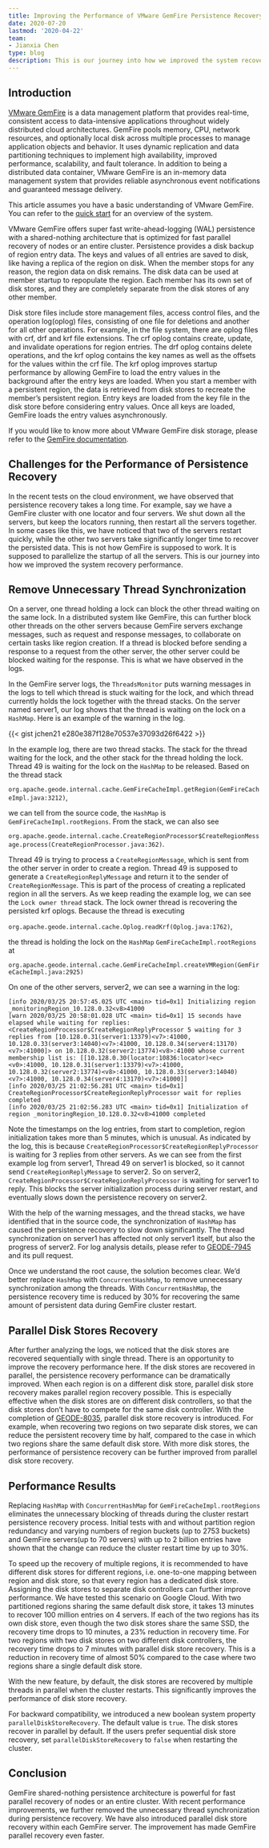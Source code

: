 ```yaml
---
title: Improving the Performance of VMware GemFire Persistence Recovery
date: 2020-07-20
lastmod: '2020-04-22'
team:
- Jianxia Chen
type: blog
description: This is our journey into how we improved the system recovery performance.
---
```


## Introduction

[VMware GemFire](https://www.vmware.com/products/gemfire.html) is a data management platform that provides real-time, consistent access to data-intensive applications throughout widely distributed cloud architectures. GemFire pools memory, CPU, network resources, and optionally local disk across multiple processes to manage application objects and behavior. It uses dynamic replication and data partitioning techniques to implement high availability, improved performance, scalability, and fault tolerance. In addition to being a distributed data container, VMware GemFire is an in-memory data management system that provides reliable asynchronous event notifications and guaranteed message delivery.

This article assumes you have a basic understanding of VMware GemFire. You can refer to the [quick start](https://docs.vmware.com/en/VMware-GemFire/10.0/gf/getting_started-15_minute_quickstart_gfsh.html) for an overview of the system.

VMware GemFire offers super fast write-ahead-logging (WAL) persistence with a shared-nothing architecture that is optimized for fast parallel recovery of nodes or an entire cluster. Persistence provides a disk backup of region entry data. The keys and values of all entries are saved to disk, like having a replica of the region on disk. When the member stops for any reason, the region data on disk remains. The disk data can be used at member startup to repopulate the region. Each member has its own set of disk stores, and they are completely separate from the disk stores of any other member.

Disk store files include store management files, access control files, and the operation log(oplog) files, consisting of one file for deletions and another for all other operations. For example, in the file system, there are oplog files with crf, drf and krf file extensions. The crf oplog contains create, update, and invalidate operations for region entries. The drf oplog contains delete operations, and the krf oplog contains the key names as well as the offsets for the values within the crf file. The krf oplog improves startup performance by allowing GemFire to load the entry values in the background after the entry keys are loaded. When you start a member with a persistent region, the data is retrieved from disk stores to recreate the member’s persistent region. Entry keys are loaded from the key file in the disk store before considering entry values. Once all keys are loaded, GemFire loads the entry values asynchronously.

If you would like to know more about VMware GemFire disk storage, please refer to the [GemFire documentation](https://docs.vmware.com/en/VMware-GemFire/10.0/gf/managing-disk_storage-chapter_overview.html).

## Challenges for the Performance of Persistence Recovery

In the recent tests on the cloud environment, we have observed that persistence recovery takes a long time. For example, say we have a GemFire cluster with one locator and four servers. We shut down all the servers, but keep the locators running, then restart all the servers together. In some cases like this, we have noticed that two of the servers restart quickly, while the other two servers take significantly longer time to recover the persisted data. This is not how GemFire is supposed to work. It is supposed to parallelize the startup of all the servers. This is our journey into how we improved the system recovery performance.

## Remove Unnecessary Thread Synchronization

On a server, one thread holding a lock can block the other thread waiting on the same lock. In a distributed system like GemFire, this can further block other threads on the other servers because GemFire servers exchange messages, such as request and response messages, to collaborate on certain tasks like region creation. If a thread is blocked before sending a response to a request from the other server, the other server could be blocked waiting for the response. This is what we have observed in the logs.

In the GemFire server logs, the `ThreadsMonitor` puts warning messages in the logs to tell which thread is stuck waiting for the lock, and which thread currently holds the lock together with the thread stacks. On the server named server1, our log shows that the thread is waiting on the lock on a `HashMap`. Here is an example of the warning in the log.

{{< gist jchen21 e280e387f128e70537e37093d26f6422 >}}

In the example log, there are two thread stacks. The stack for the thread waiting for the lock, and the other stack for the thread holding the lock. Thread 49 is waiting for the lock on the `HashMap` to be released. Based on the thread stack

`org.apache.geode.internal.cache.GemFireCacheImpl.getRegion(GemFireCacheImpl.java:3212)`,

we can tell from the source code, the `HashMap` is `GemFireCacheImpl.rootRegions`. From the stack, we can also see

`org.apache.geode.internal.cache.CreateRegionProcessor$CreateRegionMessage.process(CreateRegionProcessor.java:362)`.

Thread 49 is trying to process a `CreateRegionMessage`, which is sent from the other server in order to create a region. Thread 49 is supposed to generate a `CreateRegionReplyMessage` and return it to the sender of `CreateRegionMessage`. This is part of the process of creating a replicated region in all the servers. As we keep reading the example log, we can see the `Lock owner thread` stack. The lock owner thread is recovering the persisted krf oplogs. Because the thread is executing

`org.apache.geode.internal.cache.Oplog.readKrf(Oplog.java:1762)`,

the thread is holding the lock on the `HashMap` `GemFireCacheImpl.rootRegions` at

`org.apache.geode.internal.cache.GemFireCacheImpl.createVMRegion(GemFireCacheImpl.java:2925)`

On one of the other servers, server2, we can see a warning in the log:

```
[info 2020/03/25 20:57:45.025 UTC <main> tid=0x1] Initializing region _monitoringRegion_10.128.0.32<v8>41000
[warn 2020/03/25 20:58:01.028 UTC <main> tid=0x1] 15 seconds have elapsed while waiting for replies: <CreateRegionProcessor$CreateRegionReplyProcessor 5 waiting for 3 replies from [10.128.0.31(server1:13379)<v7>:41000, 10.128.0.33(server3:14040)<v7>:41000, 10.128.0.34(server4:13170)<v7>:41000]> on 10.128.0.32(server2:13774)<v8>:41000 whose current membership list is: [[10.128.0.30(locator:10836:locator)<ec><v0>:41000, 10.128.0.31(server1:13379)<v7>:41000, 10.128.0.32(server2:13774)<v8>:41000, 10.128.0.33(server3:14040)<v7>:41000, 10.128.0.34(server4:13170)<v7>:41000]]
[info 2020/03/25 21:02:56.281 UTC <main> tid=0x1] CreateRegionProcessor$CreateRegionReplyProcessor wait for replies completed
[info 2020/03/25 21:02:56.283 UTC <main> tid=0x1] Initialization of region _monitoringRegion_10.128.0.32<v8>41000 completed
```

Note the timestamps on the log entries, from start to completion, region initialization takes more than 5 minutes, which is unusual. As indicated by the log, this is because `CreateRegionProcessor$CreateRegionReplyProcessor` is waiting for 3 replies from other servers. As we can see from the first example log from server1, Thread 49 on server1 is blocked, so it cannot send `CreateRegionReplyMessage` to server2. So on server2, `CreateRegionProcessor$CreateRegionReplyProcessor` is waiting for server1 to reply. This blocks the server initialization process during server restart, and eventually slows down the persistence recovery on server2.

With the help of the warning messages, and the thread stacks, we have identified that in the source code, the synchronization of `HashMap` has caused the persistence recovery to slow down significantly. The thread synchronization on server1 has affected not only server1 itself, but also the progress of server2. For log analysis details, please refer to [GEODE-7945](https://issues.apache.org/jira/browse/GEODE-7945) and its pull request.

Once we understand the root cause, the solution becomes clear. We’d better replace `HashMap` with `ConcurrentHashMap`, to remove unnecessary synchronization among the threads. With `ConcurrentHashMap`, the persistence recovery time is reduced by 30% for recovering the same amount of persistent data during GemFire cluster restart.

## Parallel Disk Stores Recovery

After further analyzing the logs, we noticed that the disk stores are recovered sequentially with single thread. There is an opportunity to improve the recovery performance here. If the disk stores are recovered in parallel, the persistence recovery performance can be dramatically improved. When each region is on a different disk store, parallel disk store recovery makes parallel region recovery possible. This is especially effective when the disk stores are on different disk controllers, so that the disk stores don’t have to compete for the same disk controller. With the completion of [GEODE-8035](https://issues.apache.org/jira/browse/GEODE-8035), parallel disk store recovery is introduced. For example, when recovering two regions on two separate disk stores, we can reduce the persistent recovery time by half, compared to the case in which two regions share the same default disk store. With more disk stores, the performance of persistence recovery can be further improved from parallel disk store recovery.

## Performance Results

Replacing `HashMap` with `ConcurrentHashMap` for `GemFireCacheImpl.rootRegions` eliminates the unnecessary blocking of threads during the cluster restart persistence recovery process. Initial tests with and without partition region redundancy and varying numbers of region buckets (up to 2753 buckets) and GemFire servers(up to 70 servers) with up to 2 billion entries have shown that the change can reduce the cluster restart time by up to 30%.

To speed up the recovery of multiple regions, it is recommended to have different disk stores for different regions, i.e. one-to-one mapping between region and disk store, so that every region has a dedicated disk store. Assigning the disk stores to separate disk controllers can further improve performance. We have tested this scenario on Google Cloud. With two partitioned regions sharing the same default disk store, it takes 13 minutes to recover 100 million entries on 4 servers. If each of the two regions has its own disk store, even though the two disk stores share the same SSD, the recovery time drops to 10 minutes, a 23% reduction in recovery time. For two regions with two disk stores on two different disk controllers, the recovery time drops to 7 minutes with parallel disk store recovery. This is a reduction in recovery time of almost 50% compared to the case where two regions share a single default disk store.

With the new feature, by default, the disk stores are recovered by multiple threads in parallel when the cluster restarts. This significantly improves the performance of disk store recovery.

For backward compatibility, we introduced a new boolean system property `parallelDiskStoreRecovery`. The default value is `true`. The disk stores recover in parallel by default. If the users prefer sequential disk store recovery, set `parallelDiskStoreRecovery` to `false` when restarting the cluster.

## Conclusion

GemFire shared-nothing persistence architecture is powerful for fast parallel recovery of nodes or an entire cluster. With recent performance improvements, we further removed the unnecessary thread synchronization during persistence recovery. We have also introduced parallel disk store recovery within each GemFire server. The improvement has made GemFire parallel recovery even faster.